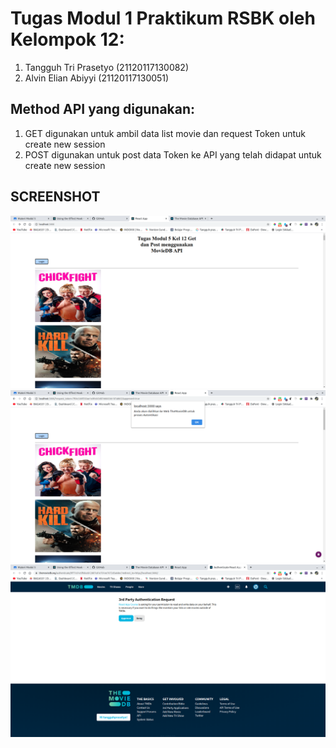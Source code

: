 # Tugas Modul 1 Praktikum RSBK oleh Kelompok 12:
1. Tangguh Tri Prasetyo (21120117130082)
2. Alvin Elian Abiyyi (21120117130051)

## Method API yang digunakan:
1. GET digunakan untuk ambil data list movie dan request Token untuk create new session
2. POST digunakan untuk post data Token ke API yang telah didapat untuk create new session

## SCREENSHOT
![Alt text](/tugasMod5_1.png?raw=true "Screenshot Tugas")
![Alt text](/tugasMod5_2.png?raw=true "Screenshot Tugas")
![Alt text](/tugasMod5_3.png?raw=true "Screenshot Tugas")
